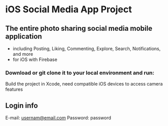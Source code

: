 # iOS Social Media App Project

## The entire photo sharing social media mobile application 
- including Posting, Liking, Commenting, Explore, Search, Notifications, and more
- for iOS with Firebase

### Download or git clone it to your local environment and run:
Build the project in Xcode, need compatible iOS devices to access camera features

## Login info
E-mail: usernam@email.com
Password: password
